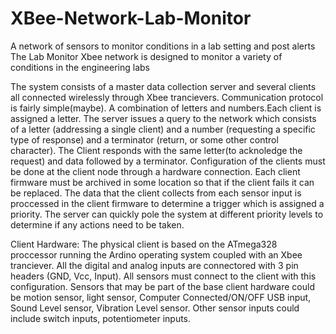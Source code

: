 # XBee-Network-Lab-Monitor
A network of sensors to monitor conditions in a lab setting and post alerts
The Lab Monitor Xbee network is designed to monitor a variety of conditions in the engineering labs

The system consists of a master data collection server and several clients all connected wirelessly through Xbee trancievers.
	Communication protocol is fairly simple(maybe). A combination of letters and numbers.Each client is assigned a letter. The server issues a query to the network which consists of a letter (addressing a single client) and a number (requesting a specific type of response) and a terminator (return, or some other control character). The Client responds with the same letter(to acknoledge the request) and data followed by a terminator.
	Configuration of the clients must be done at the client node through a hardware connection. Each client firmware must be archived in some location so that if the client fails it can be replaced.
	The data that the client collects from each sensor input is proccessed in the client firmware to determine a trigger which is assigned a priority. The server can quickly pole the system at different priority levels to determine if any actions need to be taken.


Client Hardware:
  The physical client is based on the ATmega328 proccessor running the Ardino operating system coupled with an Xbee tranciever. All the digital and analog inputs are connectored with 3 pin headers (GND, Vcc, Input). All sensors must connect to the client with this configuration.
	Sensors that may be part of the base client hardware could be motion sensor, light sensor, Computer Connected/ON/OFF USB input, Sound Level sensor, Vibration Level sensor.
	Other sensor inputs could include switch inputs, potentiometer inputs.
